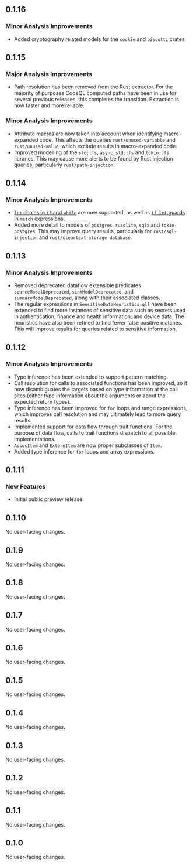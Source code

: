 ## 0.1.16

### Minor Analysis Improvements

* Added cryptography related models for the `cookie` and `biscotti` crates.

## 0.1.15

### Major Analysis Improvements

* Path resolution has been removed from the Rust extractor. For the majority of purposes CodeQL computed paths have been in use for several previous releases, this completes the transition. Extraction is now faster and more reliable.

### Minor Analysis Improvements

* Attribute macros are now taken into account when identifying macro-expanded code. This affects the queries `rust/unused-variable` and `rust/unused-value`, which exclude results in macro-expanded code.
* Improved modelling of the `std::fs`, `async_std::fs` and `tokio::fs` libraries. This may cause more alerts to be found by Rust injection queries, particularly `rust/path-injection`.

## 0.1.14

### Minor Analysis Improvements

* [`let` chains in `if` and `while`](https://doc.rust-lang.org/edition-guide/rust-2024/let-chains.html) are now supported, as well as [`if let` guards in `match` expressions](https://rust-lang.github.io/rfcs/2294-if-let-guard.html).
* Added more detail to models of `postgres`, `rusqlite`, `sqlx` and `tokio-postgres`. This may improve query results, particularly for `rust/sql-injection` and `rust/cleartext-storage-database`.

## 0.1.13

### Minor Analysis Improvements

* Removed deprecated dataflow extensible predicates `sourceModelDeprecated`, `sinkModelDeprecated`, and `summaryModelDeprecated`, along with their associated classes.
* The regular expressions in `SensitiveDataHeuristics.qll` have been extended to find more instances of sensitive data such as secrets used in authentication, finance and health information, and device data. The heuristics have also been refined to find fewer false positive matches. This will improve results for queries related to sensitive information.

## 0.1.12

### Minor Analysis Improvements

* Type inference has been extended to support pattern matching.
* Call resolution for calls to associated functions has been improved, so it now disambiguates the targets based on type information at the call sites (either type information about the arguments or about the expected return types).
* Type inference has been improved for `for` loops and range expressions, which improves call resolution and may ultimately lead to more query results.
* Implemented support for data flow through trait functions. For the purpose of data flow, calls to trait functions dispatch to all possible implementations.
* `AssocItem` and `ExternItem` are now proper subclasses of `Item`.
* Added type inference for `for` loops and array expressions.

## 0.1.11

### New Features

* Initial public preview release.

## 0.1.10

No user-facing changes.

## 0.1.9

No user-facing changes.

## 0.1.8

No user-facing changes.

## 0.1.7

No user-facing changes.

## 0.1.6

No user-facing changes.

## 0.1.5

No user-facing changes.

## 0.1.4

No user-facing changes.

## 0.1.3

No user-facing changes.

## 0.1.2

No user-facing changes.

## 0.1.1

No user-facing changes.

## 0.1.0

No user-facing changes.
